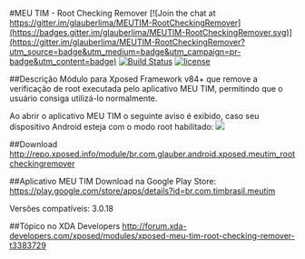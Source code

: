 #MEU TIM - Root Checking Remover
[![Join the chat at https://gitter.im/glauberlima/MEUTIM-RootCheckingRemover](https://badges.gitter.im/glauberlima/MEUTIM-RootCheckingRemover.svg)](https://gitter.im/glauberlima/MEUTIM-RootCheckingRemover?utm_source=badge&utm_medium=badge&utm_campaign=pr-badge&utm_content=badge)
[![Build Status](https://travis-ci.org/glauberlima/MEUTIM-RootCheckingRemover.svg?branch=master)](https://travis-ci.org/glauberlima/MEUTIM-RootCheckingRemover)
[![license](https://img.shields.io/github/license/mashape/apistatus.svg?maxAge=2592000)](https://github.com/glauberlima/MEUTIM-RootCheckingRemover/blob/master/LICENSE)

##Descrição
Módulo para Xposed Framework v84+ que remove a verificação de root executada pelo aplicativo MEU TIM, permitindo que o usuário consiga utilizá-lo normalmente.

Ao abrir o aplicativo MEU TIM o seguinte aviso é exibido, caso seu dispositivo Android esteja com o modo root habilitado:
![](https://raw.githubusercontent.com/glauberlima/MEUTIM-RootCheckingRemover/master/doc/meutim_root_message.png)

##Download
http://repo.xposed.info/module/br.com.glauber.android.xposed.meutim_rootcheckingremover

##Aplicativo MEU TIM
Download na Google Play Store:
https://play.google.com/store/apps/details?id=br.com.timbrasil.meutim

Versões compatíveis:
3.0.18

##Tópico no XDA Developers
http://forum.xda-developers.com/xposed/modules/xposed-meu-tim-root-checking-remover-t3383729
